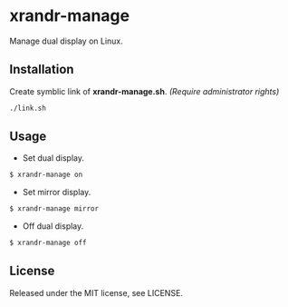 xrandr-manage
==
Manage dual display on Linux.

Installation
--
Create symblic link of **xrandr-manage.sh**. *(Require administrator rights)*
```sh
./link.sh
```

Usage
--

* Set dual display.
```sh
$ xrandr-manage on
```

* Set mirror display.
```sh
$ xrandr-manage mirror
```

* Off dual display.
```sh
$ xrandr-manage off
```

License
--
Released under the MIT license, see LICENSE.
